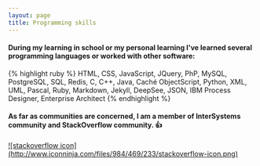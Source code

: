 ```yaml
---
layout: page
title: Programming skills
---
```


#### During my learning in school or my personal learning I've learned several programming languages or worked with other software:

{% highlight ruby %}
HTML, CSS, JavaScript, JQuery, PhP, MySQL, PostgreSQL, SQL, Redis, C, C++, Java, Caché ObjectScript, Python, XML, UML, Pascal, Ruby, Markdown, Jekyll, DeepSee, JSON, IBM Process Designer, Enterprise Architect
{% endhighlight %}

#### As far as communities are concerned, I am a member of InterSystems community and StackOverflow community. :+1:


<a href="http://stackoverflow.com/users/6637228/marek-bern%c3%a1d?tab=badges" target="_blank">
![stackoverflow icon](http://www.iconninja.com/files/984/469/233/stackoverflow-icon.png)
</a>

